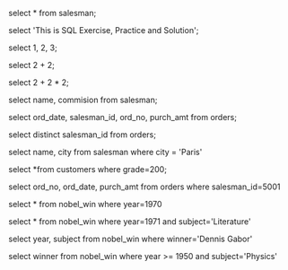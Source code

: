 select * from salesman;

select 'This is SQL Exercise, Practice and Solution';

select 1, 2, 3;

select 2 + 2;

select 2 + 2 * 2;

select name, commision from salesman;

select ord_date, salesman_id, ord_no, purch_amt from orders;

select distinct salesman_id from orders;

select name, city from salesman where city = 'Paris'

select *from customers where grade=200;

select ord_no, ord_date, purch_amt from orders where salesman_id=5001

select * from nobel_win where year=1970

select * from nobel_win where year=1971 and subject='Literature'

select year, subject from nobel_win where winner='Dennis Gabor'

select winner from nobel_win where year >= 1950 and subject='Physics'
